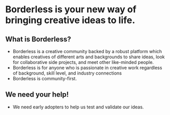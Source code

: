 # Borderless is your new way of bringing creative ideas to life.
 
## What is Borderless?

* Borderless is a creative community backed by a robust platform which enables creatives of different arts and backgrounds to share ideas, look for collaborative side projects, and meet other like-minded people. 
* Borderless is for anyone who is passionate in creative work regardless of background, skill level, and industry connections
* Borderless is community-first.

## We need your help!

* We need early adopters to help us test and validate our ideas.
